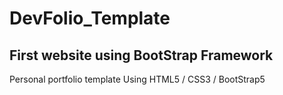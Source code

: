 # DevFolio_Template 
## First website using BootStrap Framework

Personal portfolio template
Using HTML5 / CSS3 / BootStrap5
